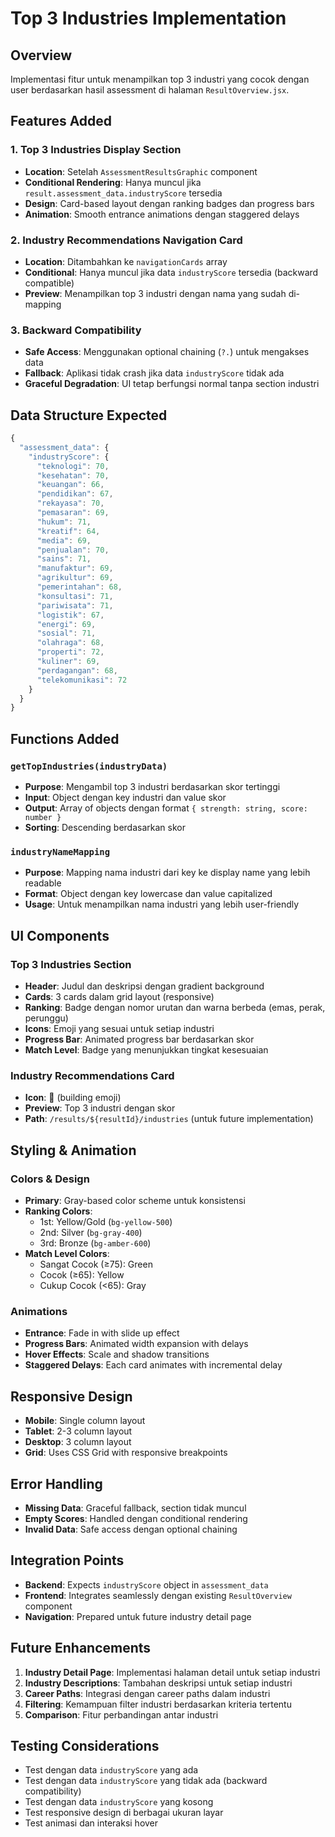 # Top 3 Industries Implementation

## Overview
Implementasi fitur untuk menampilkan top 3 industri yang cocok dengan user berdasarkan hasil assessment di halaman `ResultOverview.jsx`.

## Features Added

### 1. Top 3 Industries Display Section
- **Location**: Setelah `AssessmentResultsGraphic` component
- **Conditional Rendering**: Hanya muncul jika `result.assessment_data.industryScore` tersedia
- **Design**: Card-based layout dengan ranking badges dan progress bars
- **Animation**: Smooth entrance animations dengan staggered delays

### 2. Industry Recommendations Navigation Card
- **Location**: Ditambahkan ke `navigationCards` array
- **Conditional**: Hanya muncul jika data `industryScore` tersedia (backward compatible)
- **Preview**: Menampilkan top 3 industri dengan nama yang sudah di-mapping

### 3. Backward Compatibility
- **Safe Access**: Menggunakan optional chaining (`?.`) untuk mengakses data
- **Fallback**: Aplikasi tidak crash jika data `industryScore` tidak ada
- **Graceful Degradation**: UI tetap berfungsi normal tanpa section industri

## Data Structure Expected

```javascript
{
  "assessment_data": {
    "industryScore": {
      "teknologi": 70,
      "kesehatan": 70,
      "keuangan": 66,
      "pendidikan": 67,
      "rekayasa": 70,
      "pemasaran": 69,
      "hukum": 71,
      "kreatif": 64,
      "media": 69,
      "penjualan": 70,
      "sains": 71,
      "manufaktur": 69,
      "agrikultur": 69,
      "pemerintahan": 68,
      "konsultasi": 71,
      "pariwisata": 71,
      "logistik": 67,
      "energi": 69,
      "sosial": 71,
      "olahraga": 68,
      "properti": 72,
      "kuliner": 69,
      "perdagangan": 68,
      "telekomunikasi": 72
    }
  }
}
```

## Functions Added

### `getTopIndustries(industryData)`
- **Purpose**: Mengambil top 3 industri berdasarkan skor tertinggi
- **Input**: Object dengan key industri dan value skor
- **Output**: Array of objects dengan format `{ strength: string, score: number }`
- **Sorting**: Descending berdasarkan skor

### `industryNameMapping`
- **Purpose**: Mapping nama industri dari key ke display name yang lebih readable
- **Format**: Object dengan key lowercase dan value capitalized
- **Usage**: Untuk menampilkan nama industri yang lebih user-friendly

## UI Components

### Top 3 Industries Section
- **Header**: Judul dan deskripsi dengan gradient background
- **Cards**: 3 cards dalam grid layout (responsive)
- **Ranking**: Badge dengan nomor urutan dan warna berbeda (emas, perak, perunggu)
- **Icons**: Emoji yang sesuai untuk setiap industri
- **Progress Bar**: Animated progress bar berdasarkan skor
- **Match Level**: Badge yang menunjukkan tingkat kesesuaian

### Industry Recommendations Card
- **Icon**: 🏢 (building emoji)
- **Preview**: Top 3 industri dengan skor
- **Path**: `/results/${resultId}/industries` (untuk future implementation)

## Styling & Animation

### Colors & Design
- **Primary**: Gray-based color scheme untuk konsistensi
- **Ranking Colors**: 
  - 1st: Yellow/Gold (`bg-yellow-500`)
  - 2nd: Silver (`bg-gray-400`)
  - 3rd: Bronze (`bg-amber-600`)
- **Match Level Colors**:
  - Sangat Cocok (≥75): Green
  - Cocok (≥65): Yellow
  - Cukup Cocok (<65): Gray

### Animations
- **Entrance**: Fade in with slide up effect
- **Progress Bars**: Animated width expansion with delays
- **Hover Effects**: Scale and shadow transitions
- **Staggered Delays**: Each card animates with incremental delay

## Responsive Design
- **Mobile**: Single column layout
- **Tablet**: 2-3 column layout
- **Desktop**: 3 column layout
- **Grid**: Uses CSS Grid with responsive breakpoints

## Error Handling
- **Missing Data**: Graceful fallback, section tidak muncul
- **Empty Scores**: Handled dengan conditional rendering
- **Invalid Data**: Safe access dengan optional chaining

## Integration Points
- **Backend**: Expects `industryScore` object in `assessment_data`
- **Frontend**: Integrates seamlessly dengan existing `ResultOverview` component
- **Navigation**: Prepared untuk future industry detail page

## Future Enhancements
1. **Industry Detail Page**: Implementasi halaman detail untuk setiap industri
2. **Industry Descriptions**: Tambahan deskripsi untuk setiap industri
3. **Career Paths**: Integrasi dengan career paths dalam industri
4. **Filtering**: Kemampuan filter industri berdasarkan kriteria tertentu
5. **Comparison**: Fitur perbandingan antar industri

## Testing Considerations
- Test dengan data `industryScore` yang ada
- Test dengan data `industryScore` yang tidak ada (backward compatibility)
- Test dengan data `industryScore` yang kosong
- Test responsive design di berbagai ukuran layar
- Test animasi dan interaksi hover
